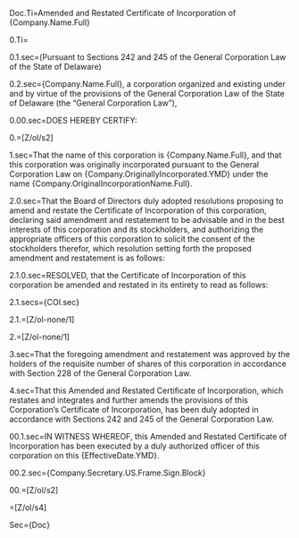 Doc.Ti=Amended and Restated Certificate of Incorporation of {Company.Name.Full}

0.Ti=</i>

0.1.sec=(Pursuant to Sections 242 and 245 of the General Corporation Law of the State of Delaware)

0.2.sec={Company.Name.Full}, a corporation organized and existing under and by virtue of the provisions of the General Corporation Law of the State of Delaware (the “General Corporation Law”),

0.00.sec=DOES HEREBY CERTIFY:

0.=[Z/ol/s2]

1.sec=That the name of this corporation is {Company.Name.Full}, and that this corporation was originally incorporated pursuant to the General Corporation Law on {Company.OriginallyIncorporated.YMD} under the name {Company.OriginalIncorporationName.Full}.

2.0.sec=That the Board of Directors duly adopted resolutions proposing to amend and restate the Certificate of Incorporation of this corporation, declaring said amendment and restatement to be advisable and in the best interests of this corporation and its stockholders, and authorizing the appropriate officers of this corporation to solicit the consent of the stockholders therefor, which resolution setting forth the proposed amendment and restatement is as follows:

2.1.0.sec=RESOLVED, that the Certificate of Incorporation of this corporation be amended and restated in its entirety to read as follows:

2.1.secs={COI.sec}

2.1.=[Z/ol-none/1]

2.=[Z/ol-none/1]

3.sec=That the foregoing amendment and restatement was approved by the holders of the requisite number of shares of this corporation in accordance with Section 228 of the General Corporation Law. 

4.sec=That this Amended and Restated Certificate of Incorporation, which restates and integrates and further amends the provisions of this Corporation’s Certificate of Incorporation, has been duly adopted in accordance with Sections 242 and 245 of the General Corporation Law. 

00.1.sec=IN WITNESS WHEREOF, this Amended and Restated Certificate of Incorporation has been executed by a duly authorized officer of this corporation on this {EffectiveDate.YMD}.

00.2.sec={Company.Secretary.US.Frame.Sign.Block}

00.=[Z/ol/s2]

=[Z/ol/s4]
  
Sec={Doc}
